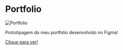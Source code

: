 # Portfolio

![Portfolio](https://github.com/JoaoEduSB/Portfolio/assets/146045770/394f1d12-07f1-4fe0-96bf-ae43cc6c18cf)

Prototipagem do meu portfolio desenvolvido no Figma!

[Clique para ver!](https://www.figma.com/design/Jm4sVpiGR5nPbYg0KUaxGg/Projeto-12?node-id=0%3A1&t=yNmZU7BFf850xdZ9-1)
